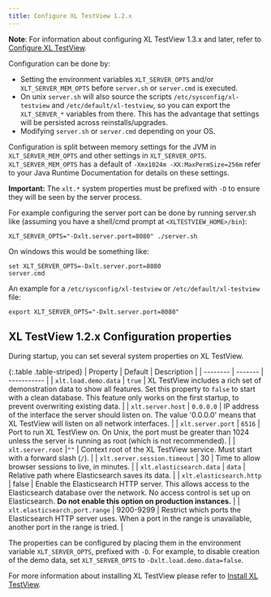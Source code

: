 ```yaml
---
title: Configure XL TestView 1.2.x
---
```


**Note**: For information about configuring XL TestView 1.3.x and later, refer to [Configure XL TestView](http://localhost:4000/xl-testview/how-to/configure-xl-testview.html).

Configuration can be done by:

* Setting the environment variables `XLT_SERVER_OPTS` and/or `XLT_SERVER_MEM_OPTS` before `server.sh` or `server.cmd` is executed.
* On unix `server.sh` will also source the scripts `/etc/sysconfig/xl-testview` and `/etc/default/xl-testview`, so you can export the `XLT_SERVER_*` variables from there. This has the advantage that settings will be persisted across reinstalls/upgrades.
* Modifying `server.sh` or `server.cmd` depending on your OS.

Configuration is split between memory settings for the JVM in `XLT_SERVER_MEM_OPTS` and other settings in `XLT_SERVER_OPTS`. `XLT_SERVER_MEM_OPTS` has a default of `-Xmx1024m -XX:MaxPermSize=256m` refer to your Java Runtime Documentation for details on these settings.

**Important:** The `xlt.*` system properties must be prefixed with `-D` to ensure they will be seen by the server process.

For example configuring the server port can be done by running server.sh like (assuming you have a shell/cmd prompt at `<XLTESTVIEW_HOME>/bin`):

    XLT_SERVER_OPTS="-Dxlt.server.port=8080" ./server.sh

On windows this would be something like:

    set XLT_SERVER_OPTS=-Dxlt.server.port=8080
    server.cmd

An example for a `/etc/sysconfig/xl-testview` or `/etc/default/xl-testview` file:

    export XLT_SERVER_OPTS="-Dxlt.server.port=8080"

## XL TestView 1.2.x Configuration properties

During startup, you can set several system properties on XL TestView.

{:.table .table-striped}
| Property | Default | Description |
| -------- | ------- | ----------- |
| `xlt.load.demo.data` | `true` | XL TestView includes a rich set of demonstration data to show all features. Set this property to `false` to start with a clean database. This feature only works on the first startup, to prevent overwriting existing data. |
| `xlt.server.host` | `0.0.0.0` | IP address of the interface the server should listen on. The value '0.0.0.0' means that XL TestView will listen on all network interfaces. |
| `xlt.server.port` | `6516` | Port to run XL TestView on. On Unix, the port must be greater than 1024 unless the server is running as root (which is not recommended). |
| `xlt.server.root` |`""` | Context root of the XL TestView service. Must start with a forward slash (`/`). |
| `xlt.server.session.timeout` | 30 | Time to allow browser sessions to live, in minutes. |
| `xlt.elasticsearch.data` | `data` | Relative path where Elasticsearch saves its data. |
| `xlt.elasticsearch.http` | false | Enable the Elasticsearch HTTP server. This allows access to the Elasticsearch database over the network. No access control is set up on Elasticsearch. **Do not enable this option on production instances.** |
| `xlt.elasticsearch.port.range` | 9200-9299 | Restrict which ports the Elasticsearch HTTP server uses. When a port in the range is unavailable, another port in the range is tried. |

The properties can be configured by placing them in the environment variable `XLT_SERVER_OPTS`, prefixed with `-D`. For example, to disable creation of the demo data, set `XLT_SERVER_OPTS` to `-Dxlt.load.demo.data=false`.

For more information about installing XL TestView please refer to [Install XL TestView](/xl-testview/how-to/install.html).
